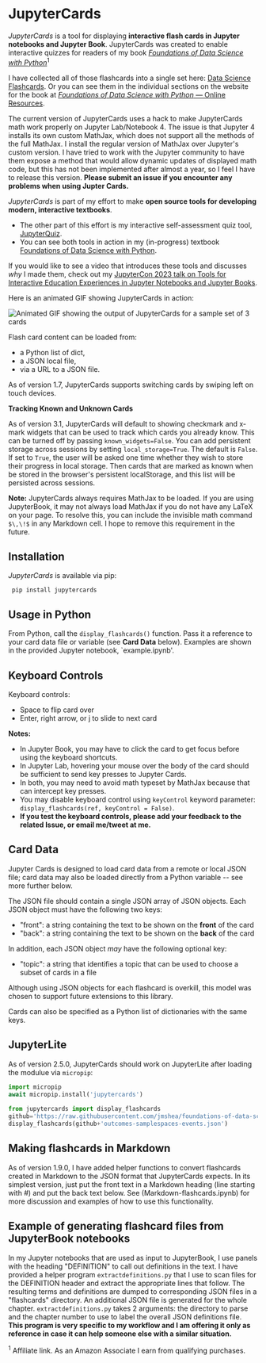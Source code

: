 
# JupyterCards
*JupyterCards* is a tool for displaying **interactive flash cards in Jupyter notebooks and Jupyter Book**. JupyterCards was created to enable interactive quizzes for readers of my book [*Foundations of Data Science with Python*](https://amzn.to/48cYila)<sup>1</sup>

I have collected all of those flashcards into a single set here: [Data Science Flashcards](https://jmshea.github.io/data-science-flashcards/). Or you can see them in the individual sections on the website for the book at [*Foundations of Data Science with Python* &mdash; Online Resources](https://www.fdsp.net).

The current version of JupyterCards uses a hack to make JupyterCards math work properly on Jupyter Lab/Notebook 4. The issue is that Jupyter 4 installs its own custom MathJax, which does not support all the methods of the full MathJax. I install the regular version of MathJax over Jupyter's custom version. I have tried to work with the Jupyter community to have them expose a method that would allow dynamic updates of displayed math code, but this has not been implemented after almost a year, so I feel I have to release this version. **Please submit an issue if you encounter any problems when using Jupter Cards.**

*JupyterCards* is part of my effort to make **open source tools for developing modern, interactive textbooks**.
* The other part of this effort is my interactive self-assessment quiz tool, 
[JupyterQuiz](https://github.com/jmshea/jupyterquiz).  
* You can see both tools in action in my 
(in-progress) textbook [Foundations of Data Science with Python](https://jmshea.github.io/Foundations-of-Data-Science-with-Python/).

If you would like to see a video that introduces these tools and discusses *why* I made them, check out my [JupyterCon 2023 talk on Tools for Interactive Education Experiences in Jupyter Notebooks and Jupyter Books](https://www.youtube.com/watch?v=MDMUiQ2_ZWE).

Here is an animated GIF showing JupyterCards in action:

![Animated GIF showing the output of JupyterCards for a sample set of 3 cards](flashcards.gif)

Flash card content can be loaded from:
* a Python list of dict,
* a JSON local file,
* via a URL to a JSON file.

As of version 1.7, JupyterCards supports switching cards by swiping left on touch devices. 

**Tracking Known and Unknown Cards**

As of version 3.1, JupyterCards will default to showing checkmark and x-mark widgets that can be used to track which cards you already know. This can be turned off by passing `known_widgets=False`. You can add persistent storage across sessions by setting `local_storage=True`. The default is `False`. If set to `True`, the user will be asked one time whether they wish to store their progress in local storage. Then cards that are marked as known when be stored in the browser's persistent localStorage, and this list will be persisted across sessions. 

**Note:** JupyterCards always requires MathJax to be loaded. If you are using JupyterBook,
it may not always load MathJax if you do not have any LaTeX on your page. To resolve this, 
you can include the invisible math command `$\,\!$` in any Markdown cell. I hope to remove
this requirement in the future.


## Installation 

*JupyterCards* is available via pip:

``` pip install jupytercards```

## Usage in Python

From Python, call the `display_flashcards()` function. Pass it a reference to your card data file or variable (see **Card Data** below). Examples are shown in the provided Jupyter notebook, `example.ipynb'.

## Keyboard Controls

Keyboard controls:
* Space to flip card over
* Enter, right arrow, or j to slide to next card

**Notes:** 
* In Jupyter Book, you may have to click the card to get focus before using the keyboard shortcuts. 
* In Jupyter Lab, hovering your mouse over the body of the card should be sufficient to send key presses to Jupyter Cards.
* In both, you may need to avoid math typeset by MathJax because that can intercept key presses.
* You may disable keyboard control using `keyControl` keyword parameter: `display_flashcards(ref, keyControl = False)`.
* **If you test the keyboard controls, please add your feedback to the related Issue, or email me/tweet at me.**


## Card Data
Jupyter Cards is designed to load card data from a remote or local JSON file; card data may also be loaded directly from a Python variable -- see more further below.

The JSON file should contain a single JSON array of JSON objects. Each JSON object must have the following two keys:
* "front": a string containing the text to be shown on the **front** of the card
* "back": a string containing the text to be shown on the **back** of the card

In addition, each JSON object *may* have the following optional key:
* "topic": a string that identifies a topic that can be used to choose a subset of cards in a file

Although using JSON objects for each flashcard is overkill, this model was chosen to support future extensions to this library.

Cards can also be specified as a Python list of dictionaries with the same keys.

## JupyterLite 

As of version 2.5.0, JupyterCards should work on JupyterLite after loading the modulue via `micropip`:

```python
import micropip
await micropip.install('jupytercards')
                       
from jupytercards import display_flashcards
github='https://raw.githubusercontent.com/jmshea/foundations-of-data-science-with-python/main/04-probability1/flashcards/'
display_flashcards(github+'outcomes-samplespaces-events.json')
```

## Making flashcards in Markdown 

As of version 1.9.0, I have added helper functions to convert flashcards created in Markdown to the
JSON format that JupyterCards expects. In its simplest version, just put the front text in a Markdown
heading (line starting with #) and put the back text below.   See (Markdown-flashcards.ipynb) for
more discussion and examples of how to use this functionality.

## Example of generating flashcard files from JupyterBook notebooks

In my Jupyter notebooks that are used as input to JupyterBook, I use panels with
the heading "DEFINITION" to call out definitions in the text. I have provided a
helper program `extractdefinitions.py` that I use to scan files for the
DEFINITION header and extract the appropriate lines that follow. The resulting
terms and definitions are dumped to corresponding JSON files in a "flashcards"
directory. An additional JSON file is generated for the whole chapter.
`extractdefinitions.py` takes 2 arguments: the directory to parse and the
chapter number to use to label the overall JSON definitions file. **This program
is very specific to my workflow and I am offering it only as reference in case
it can help someone else with a similar situation.**

<sup>1</sup> Affiliate link. As an Amazon Associate I earn from qualifying purchases.
